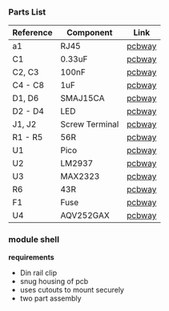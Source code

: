 ### Parts List
| Reference | Component | Link |
| ---- | ---- | ---- |
| a1 | RJ45 | [pcbway](https://www.pcbway.com/components/detail/1149873/987755/) |
| C1 | 0.33uF | [pcbway](https://www.pcbway.com/components/detail/04025C331JAT2A/246873/) |
| C2, C3 | 100nF | [pcbway](https://www.pcbway.com/components/detail/08051C104J4T2A/661820/) |
| C4 - C8 | 1uF | [pcbway](https://www.pcbway.com/components/detail/08051C105K4T2A/110975/) |
| D1, D6 | SMAJ15CA | [pcbway](https://www.pcbway.com/components/detail/SMAJ15CA/317284/) |
| D2 - D4 | LED | [pcbway](https://www.pcbway.com/components/detail/APA3010CGCKGX/429975/) |
| J1, J2 | Screw Terminal | [pcbway](https://www.pcbway.com/components/detail/1757242/490607/) |
| R1 - R5 | 56R | [pcbway](https://www.pcbway.com/components/detail/AC0603FR0756RL/523110/) |
| U1 | Pico | [pcbway](https://www.pcbway.com/components/detail/SC0915/62731/) |
| U2 | LM2937 | [pcbway](https://www.pcbway.com/components/detail/LM2937IMP50NOPB/312757/) |
| U3 | MAX2323 | [pcbway](https://www.pcbway.com/components/detail/MAX3232CDR/1429974/) |
| R6 | 43R | [pcbway](https://www.pcbway.com/components/detail/AC0402FR0743RL/434553/) |
| F1 | Fuse | [pcbway](https://www.pcbway.com/components/detail/0407001WR/686396/) |
| U4 | AQV252GAX | [pcbway](https://www.pcbway.com/components/detail/AQV252GAX/513436/) |

### module shell
**requirements**
* Din rail clip
* snug housing of pcb
* uses cutouts to mount securely
* two part assembly